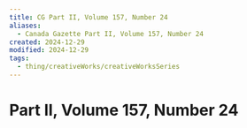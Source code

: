 ```yaml
---
title: CG Part II, Volume 157, Number 24
aliases:
  - Canada Gazette Part II, Volume 157, Number 24
created: 2024-12-29
modified: 2024-12-29
tags:
  - thing/creativeWorks/creativeWorksSeries
---
```

# Part II, Volume 157, Number 24
